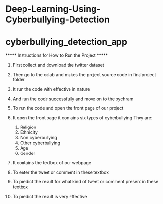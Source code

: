 # Deep-Learning-Using-Cyberbullying-Detection
# cyberbullying_detection_app

***** Instructions for How to Run the Project *****

1) First collect and download the twitter dataset

2) Then go to the colab and makes the project source code in finalproject folder

3) It run the code with effective in nature

4) And run the code successfully and move on to the pychram 

5) To run the code and open the front page of our project

6) It open the front page it contains six types of cyberbullying 
   They are:
     1. Religion
     2. Ethnicity
     3. Non cyberbullying
     4. Other cyberbullying
     5. Age
     6. Gender

7) It contains the textbox of our webpage

8) To enter the tweet or comment in these textbox

9) To predict the result for what kind of tweet or comment present in these textbox

10) To predict the result is very effective 

